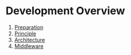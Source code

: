 # Development Overview

1. [Preparation](preparation)
2. [Principle](principle)
3. [Architecture](architecture)
4. [Middleware](middleware)
